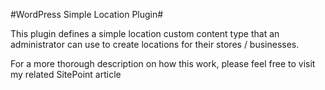 #WordPress Simple Location Plugin#

This plugin defines a simple location custom content type that an administrator can use to create locations for their stores / businesses.

For a more thorough description on how this work, please feel free to visit my related SitePoint article 